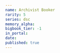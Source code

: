 ```yaml
---
name: Archivist Booker
rarity: 5
series: dsc
memory_alpha:
bigbook_tier: -1
in_portal:
date:
published: true
---
```



